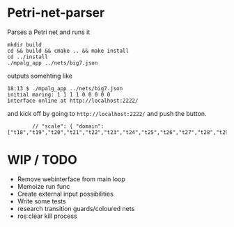 # Petri-net-parser
Parses a Petri net and runs it

```
mkdir build
cd && build && cmake .. && make install
cd ../install
./mpalg_app ../nets/big7.json
```
outputs somehting like

```
18:13 $ ./mpalg_app ../nets/big7.json
initial maring: 1 1 1 1 0 0 0 0 0
interface online at http://localhost:2222/
```

and kick off by going to `http://localhost:2222/` and push the button.

            // "scale": { "domain": ["t18","t19","t20","t21","t22","t23","t24","t25","t26","t27","t28","t29"]}


# WIP / TODO

- Remove webinterface from main loop
- Memoize run func
- Create external input possibilities
- Write some tests
- research transition guards/coloured nets
- ros clear kill process
